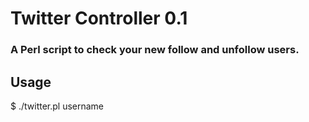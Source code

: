 # Twitter Controller 0.1
### A Perl script to check your new follow and unfollow users.

## Usage
$ ./twitter.pl username
